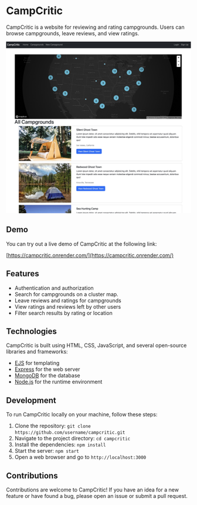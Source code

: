 # CampCritic

CampCritic is a website for reviewing and rating campgrounds. Users can browse campgrounds, leave reviews, and view ratings.

![Screenshot](screenshot.jpg)

## Demo

You can try out a live demo of CampCritic at the following link:

[https://campcritic.onrender.com/](https://campcritic.onrender.com/)


## Features
- Authentication and authorization
- Search for campgrounds on a cluster map.
- Leave reviews and ratings for campgrounds
- View ratings and reviews left by other users
- Filter search results by rating or location

## Technologies

CampCritic is built using HTML, CSS, JavaScript, and several open-source libraries and frameworks:

- [EJS](https://ejs.co/) for templating
- [Express](https://expressjs.com/) for the web server
- [MongoDB](https://www.mongodb.com/) for the database
- [Node.js](https://nodejs.org/) for the runtime environment

## Development

To run CampCritic locally on your machine, follow these steps:

1. Clone the repository: `git clone https://github.com/username/campcritic.git`
2. Navigate to the project directory: `cd campcritic`
3. Install the dependencies: `npm install`
4. Start the server: `npm start`
5. Open a web browser and go to `http://localhost:3000`

## Contributions

Contributions are welcome to CampCritic! If you have an idea for a new feature or have found a bug, please open an issue or submit a pull request.

